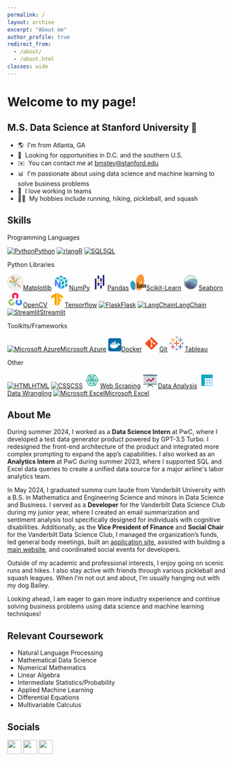 ```yaml
---
permalink: /
layout: archive
excerpt: "About me"
author_profile: true
redirect_from: 
  - /about/
  - /about.html
classes: wide
---
```


<h1>Welcome to my page!</h1>

M.S. Data Science at Stanford University 🌲
--------------------------------------------------------

* 🌎  I'm from Atlanta, GA
* 📍  Looking for opportunities in D.C. and the southern U.S.
* ✉️  You can contact me at [bmstev@stanford.edu](mailto:bmstev@stanford.edu)
* 📊  I'm passionate about using data science and machine learning to solve business problems
* 🤝  I love working in teams
* 🏃‍♀️  My hobbies include running, hiking, pickleball, and squash


## Skills

Programming Languages
<p align="left">
<a href="https://www.python.org/" target="_blank" rel="noreferrer"><img src="https://raw.githubusercontent.com/danielcranney/readme-generator/main/public/icons/skills/python-colored.svg" width="36" height="36" alt="Python" />Python</a>
<a href="https://www.r-project.org/" target="_blank" rel="noreferrer"><img src="https://raw.githubusercontent.com/danielcranney/readme-generator/main/public/icons/skills/rlang-colored.svg" width="36" height="36" alt="rlang" />R</a>
<a href="" target="_blank" rel="noreferrer"><img src="https://symbols.getvecta.com/stencil_28/61_sql-database-generic.90b41636a8.png" width="36" height="36" alt="SQL" />SQL</a>
</p>

Python Libraries
<p align="left">
<a href="https://matplotlib.org" target="_blank" rel="noreferrer"><img src="https://raw.githubusercontent.com/krakshak/krakshak/main/icons/Matplotlib_icon.svg.png" width="36" height="36" alt="Matplotlib" />Matplotlib</a>
<a href="https://numpy.org" target="_blank" rel="noreferrer"><img src="https://raw.githubusercontent.com/krakshak/krakshak/main/icons/icons8-numpy.svg" width="36" height="36" alt="NumPy" />NumPy</a>
<a href="https://pandas.pydata.org" target="_blank" rel="noreferrer"><img src="https://raw.githubusercontent.com/krakshak/krakshak/main/icons/icons8-pandas.svg" width="36" height="36" alt="Pandas" />Pandas</a>
<a href="https://scikit-learn.org/stable/" target="_blank" rel="noreferrer"><img src="https://raw.githubusercontent.com/krakshak/krakshak/main/icons/scikit-learn-seeklogo.com.svg" width="36" height="36" alt="Scikit-Learn" />Scikit-Learn</a>
<a href="https://seaborn.pydata.org" target="_blank" rel="noreferrer"><img src="https://raw.githubusercontent.com/krakshak/krakshak/main/icons/seaborn.svg" width="36" height="36" alt="Seaborn" />Seaborn</a>
<a href="https://opencv.org/g" target="_blank" rel="noreferrer"><img src="https://raw.githubusercontent.com/krakshak/krakshak/main/icons/icons8-opencv.svg" width="36" height="36" alt="OpenCV" />OpenCV</a>
<a href="https://www.tensorflow.org" target="_blank" rel="noreferrer"><img src="https://raw.githubusercontent.com/krakshak/krakshak/main/icons/icons8-tensorflow.svg" width="36" height="36" alt="Tensorflow" />Tensorflow</a>
<a href="https://flask.palletsprojects.com/en/3.0.x/" target="_blank" rel="noreferrer"><img src="https://cdn.buttercms.com/w8lc0UqsQCnPG0Ax6aiM" width="30" height="30" alt="Flask" />Flask</a>
<a href="https://www.langchain.com/" target="_blank" rel="noreferrer"><img src="https://api.nuget.org/v3-flatcontainer/langchain.databases.chroma/0.12.3-dev.71/icon" width="36" height="36" alt="LangChain" />LangChain</a>
<a href="https://streamlit.io/" target="_blank" rel="noreferrer"><img src="https://yt3.googleusercontent.com/ytc/AIdro_m3Dbjaq8CDkal5bP6rJ-IRDj2JTH5OlWM9-HAAWbeym0I=s900-c-k-c0x00ffffff-no-rj" width="36" height="36" alt="Streamlit" />Streamlit</a>
</p>

Toolkits/Frameworks
<p align="left">
<a href="https://azure.microsoft.com/en-us" target="_blank" rel="noreferrer"><img src="https://upload.wikimedia.org/wikipedia/commons/thumb/f/fa/Microsoft_Azure.svg/1200px-Microsoft_Azure.svg.png" width="30" height="30" alt="Microsoft Azure" />Microsoft Azure</a>
<a href="https://www.docker.com" target="_blank" rel="noreferrer"><img src="https://raw.githubusercontent.com/krakshak/krakshak/main/icons/docker-tile.svg" width="30" height="30" alt="Docker" />Docker</a>
<a href="https://git-scm.com" target="_blank" rel="noreferrer"><img src="https://raw.githubusercontent.com/krakshak/krakshak/main/icons/icons8-git.svg" width="36" height="36" alt="Git" />Git</a>
<a href="https://www.tableau.com" target="_blank" rel="noreferrer"><img src="https://raw.githubusercontent.com/krakshak/krakshak/main/icons/icons8-tableau-software.svg" width="36" height="36" alt="Tableau" />Tableau</a>
</p>

Other
<p align="left">
<a href="" target="_blank" rel="noreferrer"><img src="https://static-00.iconduck.com/assets.00/html-icon-1451x2048-69sehqrp.png" width="24" height="24" alt="HTML" />HTML</a>
<a href="" target="_blank" rel="noreferrer"><img src="https://upload.wikimedia.org/wikipedia/commons/d/d5/CSS3_logo_and_wordmark.svg" width="24" height="24" alt="CSS" />CSS</a>
<a href="" target="_blank" rel="noreferrer"><img src="https://raw.githubusercontent.com/krakshak/krakshak/main/icons/icons8-web-scraper.svg" width="36" height="36" alt="Web Scraping" />Web Scraping</a>
<a href="" target="_blank" rel="noreferrer"><img src="https://raw.githubusercontent.com/krakshak/krakshak/main/icons/icons8-statistics-96.png" width="36" height="36" alt="Data Analysis" />Data Analysis</a>
<a href="" target="_blank" rel="noreferrer"><img src="https://raw.githubusercontent.com/krakshak/krakshak/main/icons/data wragling.png" width="36" height="36" alt="Data Wrangling" />Data Wrangling</a>
<a href="https://www.microsoft.com/en-us/microsoft-365/excel" target="_blank" rel="noreferrer"><img src="https://1000logos.net/wp-content/uploads/2020/08/Microsoft-Excel-Logo.jpg" width="36" height="36" alt="Microsoft Excel" />Microsoft Excel</a>
</p>


## About Me

During summer 2024, I worked as a <b>Data Science Intern</b> at PwC, where I developed a test data generator product powered by GPT-3.5 Turbo. I redesigned the front-end architecture of the product and integrated more complex prompting to expand the app’s capabilities. I also worked as an <b>Analytics Intern</b> at PwC during summer 2023, where I supported SQL and Excel data queries to create a unified data source for a major airline's labor analytics team.

In May 2024, I graduated summa cum laude from Vanderbilt University with a B.S. in Mathematics and Engineering Science and minors in Data Science and Business. I served as a <b>Developer</b> for the Vanderbilt Data Science Club during my junior year, where I created an email summarization and sentiment analysis tool specifically designed for individuals with cognitive disabilities. Additionally, as the <b>Vice President of Finance</b> and <b>Social Chair</b> for the Vanderbilt Data Science Club, I managed the organization’s funds, led general body meetings, built an <a href="https://vandydatascience-internal.github.io/" target="_blank" rel="noopener noreferrer">application site</a>, assisted with building a <a href="https://vandy-data-science.netlify.app/" target="_blank" rel="noopener noreferrer">main website</a>, and coordinated social events for developers.

Outside of my academic and professional interests, I enjoy going on scenic runs and hikes. I also stay active with friends through various pickleball and squash leagues. When I’m not out and about, I’m usually hanging out with my dog Bailey.

Looking ahead, I am eager to gain more industry experience and continue solving business problems using data science and machine learning techniques!


## Relevant Coursework

* Natural Language Processing
* Mathematical Data Science
* Numerical Mathematics
* Linear Algebra
* Intermediate Statistics/Probability
* Applied Machine Learning
* Differential Equations
* Multivariable Calculus


## Socials

<p align="left"> <a href="https://github.com/brookemstevens/brooke-stevens-portfolio" target="_blank" rel="noreferrer"><img src="https://raw.githubusercontent.com/danielcranney/readme-generator/main/public/icons/socials/github.svg" width="32" height="32" /></a> 
<a href="https://www.linkedin.com/in/brookemstevens" target="_blank" rel="noreferrer"><img src="https://raw.githubusercontent.com/danielcranney/readme-generator/main/public/icons/socials/linkedin.svg" width="32" height="32" /></a>
<a href="http://www.instagram.com/brooke.stevens" target="_blank" rel="noreferrer"><img src="https://raw.githubusercontent.com/danielcranney/readme-generator/main/public/icons/socials/instagram.svg" width="32" height="32" /></a></p>
